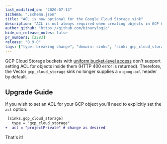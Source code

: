 ```yaml
---
last_modified_on: "2020-07-13"
$schema: ".schema.json"
title: "ACL is now optional for the Google Cloud Storage sink"
description: "ACL is not always required when creating objects in GCP Cloud Storage"
author_github: "https://github.com/binarylogic"
hide_on_release_notes: false
pr_numbers: [2283]
release: "0.9.0"
tags: ["type: breaking change", "domain: sinks", "sink: gcp_cloud_storage"]
---
```


GCP Cloud Storage buckets with [uniform bucket-level access](https://cloud.google.com/storage/docs/uniform-bucket-level-access)
don't support setting ACL for objects inside them (HTTP 400 error is returned).
Therefore, the Vector `gcp_cloud_storage` sink no longer supplies a
`x-goog-acl` header by default.

## Upgrade Guide

If you wish to set an ACL for your GCP object you'll need to explicitly set
the `acl` option:

```diff title="vector.toml"
 [sinks.gcp_cloud_storage]
   type = "gcp_cloud_storage"
+  acl = "projectPrivate" # change as desired
```

That's it!


